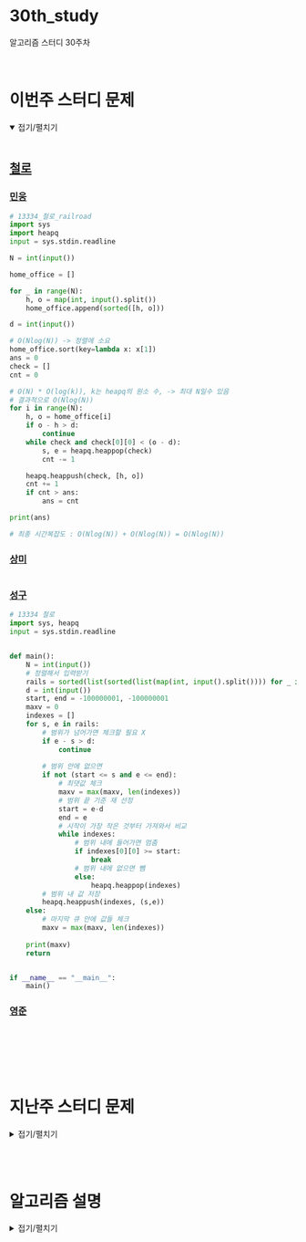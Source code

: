 # 30th_study

알고리즘 스터디 30주차

<br/>

# 이번주 스터디 문제

<details markdown="1" open>
<summary>접기/펼치기</summary>

<br/>

## [철로](https://www.acmicpc.net/problem/13334)

### [민웅](./철로/민웅.py)

```py
# 13334_철로_railroad
import sys
import heapq
input = sys.stdin.readline

N = int(input())

home_office = []

for _ in range(N):
    h, o = map(int, input().split())
    home_office.append(sorted([h, o]))

d = int(input())

# O(Nlog(N)) -> 정렬에 소요
home_office.sort(key=lambda x: x[1])
ans = 0
check = []
cnt = 0

# O(N) * O(log(k)), k는 heapq의 원소 수, -> 최대 N일수 있음
# 결과적으로 O(Nlog(N))
for i in range(N):
    h, o = home_office[i]
    if o - h > d:
        continue
    while check and check[0][0] < (o - d):
        s, e = heapq.heappop(check)
        cnt -= 1

    heapq.heappush(check, [h, o])
    cnt += 1
    if cnt > ans:
        ans = cnt

print(ans)

# 최종 시간복잡도 : O(Nlog(N)) + O(Nlog(N)) = O(Nlog(N))
```

### [상미](./철로/상미.py)

```py

```

### [성구](./철로/성구.py)

```py
# 13334 철로
import sys, heapq
input = sys.stdin.readline


def main():
    N = int(input())
    # 정렬해서 입력받기
    rails = sorted(list(sorted(list(map(int, input().split()))) for _ in range(N)), key=lambda x:(x[1],x[0]))
    d = int(input())
    start, end = -100000001, -100000001
    maxv = 0
    indexes = []
    for s, e in rails:
        # 범위가 넘어가면 체크할 필요 X
        if e - s > d:
            continue
        
        # 범위 안에 없으면
        if not (start <= s and e <= end):
            # 최댓값 체크
            maxv = max(maxv, len(indexes))
            # 범위 끝 기준 재 선정
            start = e-d
            end = e
            # 시작이 가장 작은 것부터 가져와서 비교
            while indexes:
                # 범위 내에 들어가면 멈춤
                if indexes[0][0] >= start:
                    break
                # 범위 내에 없으면 뺌
                else:
                    heapq.heappop(indexes)
        # 범위 내 값 저장
        heapq.heappush(indexes, (s,e))
    else:
        # 마지막 큐 안에 값들 체크
        maxv = max(maxv, len(indexes))
        
    print(maxv)
    return


if __name__ == "__main__":
    main()

```

### [영준](./철로/영준.py)

```py

```

<br/>

</details>

<br/><br/>

# 지난주 스터디 문제

<details markdown="1">
<summary>접기/펼치기</summary>

## [한 명씩 제외하기](https://www.codetree.ai/problems/remove-person-at-a-time/description)

### [민웅](./한%20명씩%20제외하기/민웅.py)

```py
import sys
from collections import deque
input = sys.stdin.readline

N, K = map(int, input().split())

people = deque([i for i in range(1, N+1)])

for i in range(N-K):
    people.appendleft(people.pop())
ans = []
while True:
    ans.append(people.pop())
    if not people:
        break
    for _ in range(K):
        people.append(people.popleft())

print(*ans)
```

### [상미](./한%20명씩%20제외하기/상미.py)

```py

```

### [성구](./한%20명씩%20제외하기/성구.py)

```py


```

### [영준](./한%20명씩%20제외하기/영준.py)

```py
'''
5 3
3 1 5 2 4
'''
N, K = map(int, input().split())
ans = [0] * N
cnt = [0] * (N+1)
j = 0
for i in range(N):
    c = 0
    while c<K:
        j = (j+1)%N
        #print(j)
        if cnt[j]==0:
            c += 1
            
            #print(cnt)
    cnt[j] = 1
    ans[i] = j if j!=0 else N
print(*ans)

```

## [코드트리 회의실](https://www.codetree.ai/problems/codetree-meeting-room/description)

### [민웅](./코드트리%20회의실/민웅.py)

```py

```

### [상미](./코드트리%20회의실/상미.py)

```py

```

### [성구](./코드트리%20회의실/성구.py)

```py

```

### [영준](./코드트리%20회의실/영준.py)

```py

```

## [가장 행복한 문자열](https://www.codetree.ai/problems/the-happiest-string/description)

### [민웅](./가장%20행복한%20문자열/민웅.py)

```py

```

### [상미](./가장%20행복한%20문자열/상미.py)

```py

```

### [성구](./가장%20행복한%20문자열/성구.py)

```py

```

### [영준](./가장%20행복한%20문자열/영준.py)

```py

```

</details>

<br/><br/>

# 알고리즘 설명

<details markdown="1">
<summary>접기/펼치기</summary>

<br>

## [철로_Sweeping Algorithm](https://coyote.tistory.com/10)

</details>
